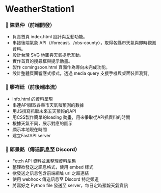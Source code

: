 # WeatherStation1

### 👤 陳昱仲（前端開發）
- 負責首頁 index.html 設計與互動功能。
- 串接後端氣象 API（/forecast、/obs-county），取得各縣市天氣與即時觀測資料。
- 設計台灣 SVG 地圖與天氣提示互動。
- 實作首頁的搜尋框與提示動畫。
- 製作 comingsoon.html 頁面作為導向未完成功能。
- 設計整體頁面響應式樣式，透過 media query 支援手機與桌面裝置瀏覽。


### 👤 廖祥廷（前後端串流）
- info.html 的資料呈現
- 串連API擷取各縣市天氣和預測的數據
- 用JS撰寫抓取未來五天預報的API
- 用CSS製作簡單的loading 動畫，用來爭取從API抓資料的時間
- 根據天氣不同，展示對應的圖示
- 顯示本地現在時間
- 建立FastAPI server


### 👤 邱景銘（傳送訊息至 Discord）
- Fetch API 資料並且整理資料型態
- 整理欲發送之訊息格式，使用 embed 樣式
- 欲發送之訊息包含前端網址 url 之超連結
- 使用 webhook 傳送訊息至 Discord 特定頻道
- 將寫好之 Python file 發送至 server，每日定時預報天氣資訊
